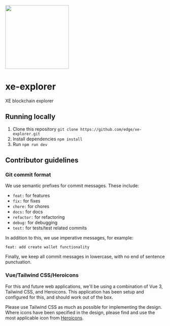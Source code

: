 <img src="https://cdn.edge.network/assets/img/edge-logo-green.svg" width="200">

# xe-explorer

XE blockchain explorer

## Running locally

1. Clone this repository `git clone https://github.com/edge/xe-explorer.git`
2. Install dependencies `npm install`
3. Run `npm run dev`

## Contributor guidelines

### Git commit format

We use semantic prefixes for commit messages. These include:

- `feat:` for features
- `fix:` for fixes
- `chore:` for chores
- `docs:` for docs
- `refactor:` for refactoring
- `debug:` for debugging
- `test:` for tests/test related commits

In addition to this, we use imperative messages, for example:

`feat: add create wallet functionality`

Finally, we keep all commit messages in lowercase, with no end of sentence punctuation.

### Vue/Tailwind CSS/Heroicons

For this and future web applications, we'll be using a combination of Vue 3, Tailwind CSS, and Heroicons. This application has been setup and configured for this, and should work out of the box.

Please use Tailwind CSS as much as possible for implementing the design. Where icons have been specified in the design, please find and use the most applicable icon from [Heroicons](https://heroicons.com/).
